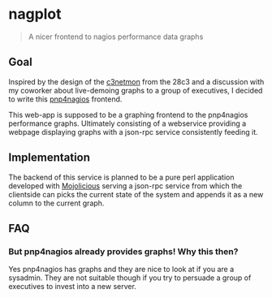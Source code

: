 # nagplot
> A nicer frontend to nagios performance data graphs

## Goal

Inspired by the design of the [c3netmon](https://github.com/FremaksGmbH/c3netmon-public) from the 28c3 and a 
discussion with my coworker about live-demoing graphs 
to a group of executives, I decided to write this [pnp4nagios](http://github.com/lingej/pnp4nagios)
frontend.

This web-app is supposed to be a graphing frontend
to the pnp4nagios performance graphs. Ultimately consisting of
a webservice providing a webpage displaying graphs with a json-rpc service
consistently feeding it.

## Implementation

The backend of this service is planned to be a pure perl application
developed with [Mojolicious](http://mojolicio.us) serving a json-rpc
service from which the clientside can picks the current state of the 
system and appends it as a new column to the current graph.

## FAQ

### But pnp4nagios already provides graphs! Why this then?

Yes pnp4nagios has graphs and they are nice to look at if you are a sysadmin.
They are not suitable though if you try to persuade a group of executives to 
invest into a new server. 

